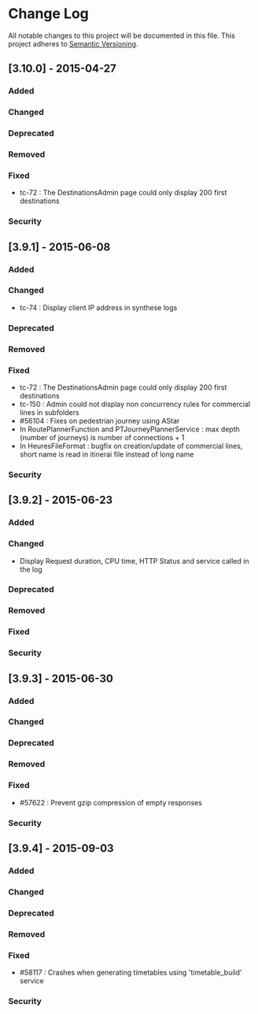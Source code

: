 # Change Log

All notable changes to this project will be documented in this file.
This project adheres to [Semantic Versioning](http://semver.org/).

## [3.10.0] - 2015-04-27
### Added

### Changed

### Deprecated

### Removed

### Fixed
- tc-72 : The DestinationsAdmin page could only display 200 first destinations

### Security

## [3.9.1] - 2015-06-08
### Added

### Changed
- tc-74 : Display client IP address in synthese logs

### Deprecated

### Removed

### Fixed
- tc-72 : The DestinationsAdmin page could only display 200 first destinations
- tc-150 : Admin could not display non concurrency rules for commercial lines in subfolders
- #56104 : Fixes on pedestrian journey using AStar
- In RoutePlannerFunction and PTJourneyPlannerService : max depth (number of journeys) is number of connections + 1
- In HeuresFileFormat : bugfix on creation/update of commercial lines, short name is read in itinerai file instead of long name

### Security

## [3.9.2] - 2015-06-23
### Added

### Changed

- Display Request duration, CPU time, HTTP Status and service called in the log

### Deprecated

### Removed

### Fixed

### Security

## [3.9.3] - 2015-06-30
### Added

### Changed

### Deprecated

### Removed

### Fixed

- #57622 : Prevent gzip compression of empty responses

### Security

## [3.9.4] - 2015-09-03
### Added

### Changed

### Deprecated

### Removed

### Fixed

- #58117 : Crashes when generating timetables using 'timetable_build' service

### Security




